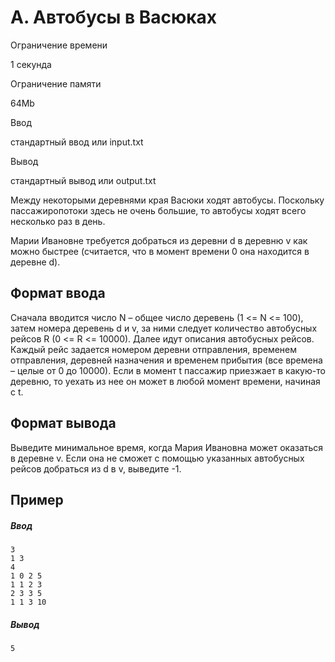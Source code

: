 A. Автобусы в Васюках
=====================

Ограничение времени

1 секунда

Ограничение памяти

64Mb

Ввод

стандартный ввод или input.txt

Вывод

стандартный вывод или output.txt

Между некоторыми деревнями края Васюки ходят автобусы. Поскольку пассажиропотоки здесь не очень большие, то автобусы ходят всего несколько раз в день.

Марии Ивановне требуется добраться из деревни d в деревню v как можно быстрее (считается, что в момент времени 0 она находится в деревне d).

Формат ввода
------------

Сначала вводится число N – общее число деревень (1 <= N <= 100), затем номера деревень d и v, за ними следует количество автобусных рейсов R (0 <= R <= 10000). Далее идут описания автобусных рейсов. Каждый рейс задается номером деревни отправления, временем отправления, деревней назначения и временем прибытия (все времена – целые от 0 до 10000). Если в момент t пассажир приезжает в какую-то деревню, то уехать из нее он может в любой момент времени, начиная с t.

Формат вывода
-------------

Выведите минимальное время, когда Мария Ивановна может оказаться в деревне v. Если она не сможет с помощью указанных автобусных рейсов добраться из d в v, выведите -1.

Пример
------

##### Ввод

```
3
1 3
4
1 0 2 5
1 1 2 3
2 3 3 5
1 1 3 10
```

##### Вывод

```
5
```